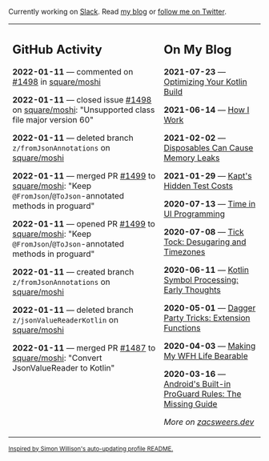 Currently working on [Slack](https://slack.com/). Read [my blog](https://zacsweers.dev/) or [follow me on Twitter](https://twitter.com/ZacSweers).

<table><tr><td valign="top" width="60%">

## GitHub Activity
<!-- githubActivity starts -->
**2022-01-11** — commented on [#1498](https://github.com/square/moshi/issues/1498#issuecomment-1010325863) in [square/moshi](https://github.com/square/moshi)

**2022-01-11** — closed issue [#1498](https://github.com/square/moshi/issues/1498) on [square/moshi](https://github.com/square/moshi): "Unsupported class file major version 60"

**2022-01-11** — deleted branch `z/fromJsonAnnotations` on [square/moshi](https://github.com/square/moshi)

**2022-01-11** — merged PR [#1499](https://github.com/square/moshi/pull/1499) to [square/moshi](https://github.com/square/moshi): "Keep `@FromJson`/`@ToJson`-annotated methods in proguard"

**2022-01-11** — opened PR [#1499](https://github.com/square/moshi/pull/1499) to [square/moshi](https://github.com/square/moshi): "Keep `@FromJson`/`@ToJson`-annotated methods in proguard"

**2022-01-11** — created branch `z/fromJsonAnnotations` on [square/moshi](https://github.com/square/moshi)

**2022-01-11** — deleted branch `z/jsonValueReaderKotlin` on [square/moshi](https://github.com/square/moshi)

**2022-01-11** — merged PR [#1487](https://github.com/square/moshi/pull/1487) to [square/moshi](https://github.com/square/moshi): "Convert JsonValueReader to Kotlin"
<!-- githubActivity ends -->
</td><td valign="top" width="40%">

## On My Blog
<!-- blog starts -->
**2021-07-23** — [Optimizing Your Kotlin Build](https://www.zacsweers.dev/optimizing-your-kotlin-build/)

**2021-06-14** — [How I Work](https://www.zacsweers.dev/how-i-work/)

**2021-02-02** — [Disposables Can Cause Memory Leaks](https://www.zacsweers.dev/disposables-can-cause-memory-leaks/)

**2021-01-29** — [Kapt's Hidden Test Costs](https://www.zacsweers.dev/kapts-hidden-test-costs/)

**2020-07-13** — [Time in UI Programming](https://www.zacsweers.dev/time-in-ui/)

**2020-07-08** — [Tick Tock: Desugaring and Timezones](https://www.zacsweers.dev/ticktock-desugaring-timezones/)

**2020-06-11** — [Kotlin Symbol Processing: Early Thoughts](https://www.zacsweers.dev/kotlin-symbol-processor-early-thoughts/)

**2020-05-01** — [Dagger Party Tricks: Extension Functions](https://www.zacsweers.dev/dagger-party-tricks-extension-functions/)

**2020-04-03** — [Making My WFH Life Bearable](https://www.zacsweers.dev/making-wfh-life-bearable/)

**2020-03-16** — [Android's Built-in ProGuard Rules: The Missing Guide](https://www.zacsweers.dev/android-proguard-rules/)
<!-- blog ends -->
_More on [zacsweers.dev](https://zacsweers.dev/)_
</td></tr></table>

<sub><a href="https://simonwillison.net/2020/Jul/10/self-updating-profile-readme/">Inspired by Simon Willison's auto-updating profile README.</a></sub>